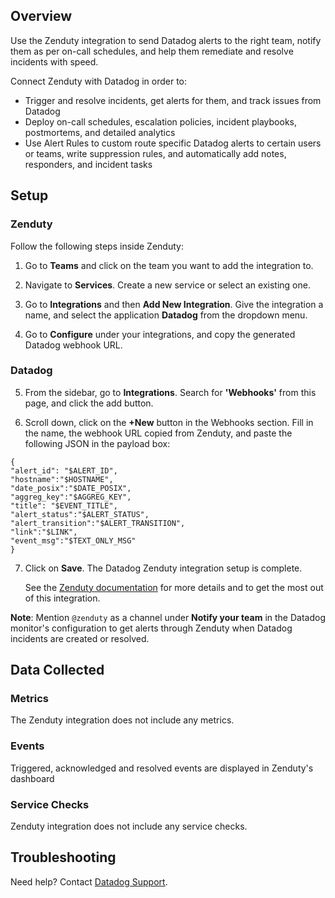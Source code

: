 ## Overview

Use the Zenduty integration to send Datadog alerts to the right team, notify them as per on-call schedules, and help them remediate and resolve incidents with speed.

Connect Zenduty with Datadog in order to:
- Trigger and resolve incidents, get alerts for them, and track issues from Datadog
- Deploy on-call schedules, escalation policies, incident playbooks, postmortems, and detailed analytics
- Use Alert Rules to custom route specific Datadog alerts to certain users or teams, write suppression rules, and automatically add notes, responders, and incident tasks

## Setup

### Zenduty
Follow the following steps inside Zenduty:

1. Go to **Teams** and click on the team you want to add the integration to.
 
2. Navigate to **Services**. Create a new service or select an existing one.
 
3. Go to **Integrations** and then **Add New Integration**. Give the integration a name, and select the application **Datadog** from the dropdown menu.

4. Go to **Configure** under your integrations, and copy the generated Datadog webhook URL.

### Datadog

5. From the sidebar, go to **Integrations**. Search for **'Webhooks'** from this page, and click the add button.

6. Scroll down, click on the **+New** button in the Webhooks section. Fill in the name, the webhook URL copied from Zenduty, and paste the following JSON in the payload box:
```
{
"alert_id": "$ALERT_ID",
"hostname":"$HOSTNAME",
"date_posix":"$DATE_POSIX",
"aggreg_key":"$AGGREG_KEY",
"title": "$EVENT_TITLE",
"alert_status":"$ALERT_STATUS",
"alert_transition":"$ALERT_TRANSITION",
"link":"$LINK",
"event_msg":"$TEXT_ONLY_MSG"
}
```

7. Click on **Save**. The Datadog Zenduty integration setup is complete.

    See the [Zenduty documentation][1] for more details and to get the most out of this integration.

**Note**: Mention ```@zenduty``` as a channel under **Notify your team** in the Datadog monitor's configuration to get alerts through Zenduty when Datadog incidents are created or resolved.

## Data Collected
### Metrics

The Zenduty integration does not include any metrics.

### Events

Triggered, acknowledged and resolved events are displayed in Zenduty's dashboard

### Service Checks

Zenduty integration does not include any service checks.

## Troubleshooting
Need help? Contact [Datadog Support][2].

[1]: https://docs.zenduty.com/docs/datadog
[2]: https://docs.datadoghq.com/help/
